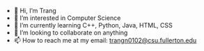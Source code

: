 - 👋 Hi, I’m Trang 
- 👀 I’m interested in Computer Science
- 🌱 I’m currently learning C++, Python, Java, HTML, CSS
- 💞️ I’m looking to collaborate on anything
- 📫 How to reach me at my email: trangn0102@csu.fullerton.edu 

<!---
trangn03/trangn03 is a ✨ special ✨ repository because its `README.md` (this file) appears on your GitHub profile.
You can click the Preview link to take a look at your changes.
--->
